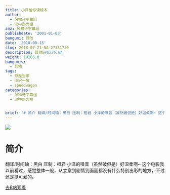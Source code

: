 ```yaml
---
title: 小泽给你读绘本
author:
  - 风物诗字幕组
  - 汉中则为橙
zmz: 风物诗字幕组
publishdate: '2001-01-03'
bangumi: 其他
date: '2018-08-15'
slug: 2018-07-21-NA-27351730
description: 其他&#8226;NA
weight: 19185.0
bangumis:
  - 其他
tags:
  - 恐龙当家
  - 小沢一敬
  - speedwagon
categories:
  - 风物诗字幕组
  - 汉中则为橙


brief: "# 简介 翻译/时间轴：黑白 压制：橙君 小泽的嗓音（虽然破但是）好温柔啊~ 这个电影我以前看过，感觉整体一般，从立意到剧情到画面都没有什么特别出彩的地方，不过还是挺可爱的。"
---
```

![](https://i.imgur.com/v31yQKB.jpg)
# 简介  
翻译/时间轴：黑白 压制：橙君
小泽的嗓音（虽然破但是）好温柔啊~
这个电影我以前看过，感觉整体一般，从立意到剧情到画面都没有什么特别出彩的地方，不过还是挺可爱的。  

[去B站观看](https://www.bilibili.com/video/av27351730/)
 
